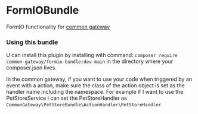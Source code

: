 # FormIOBundle
FormIO functionality for [common gateway](https://github.com/ConductionNL/commonground-gateway)


### Using this bundle
U can install this plugin by installing with command:
`composer require common-gateway/formio-bundle:dev-main`
in the directory where your composer.json lives.


In the common gateway, if you want to use your code when triggered by an event with a action, make sure the class of the action object is set as the handler name including the namespace. For example if I want to use the PetStoreService I can set the PetStoreHandler as `CommonGateway\PetStoreBundle\ActionHandler\PetStoreHandler`.
